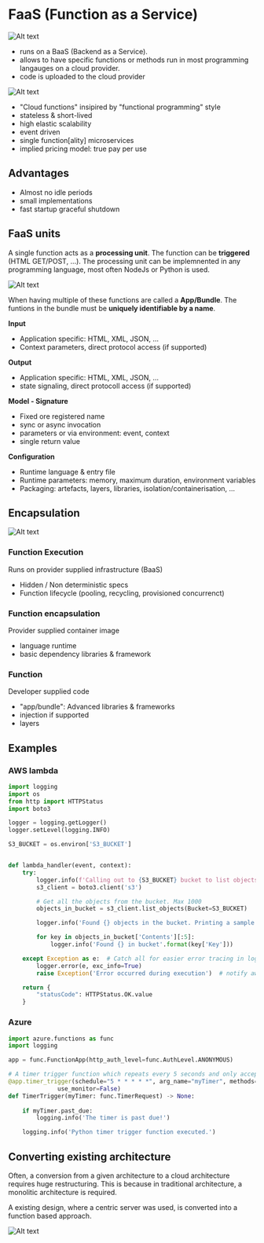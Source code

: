 # FaaS (Function as a Service)

![Alt text](media/image-4.png)

- runs on a BaaS (Backend as a Service).
- allows to have specific functions or methods run in most programming langauges on a cloud provider.
- code is uploaded to the cloud provider

![Alt text](<media/Bildschirmfoto 2024-01-07 um 14.52.50.png>)


- "Cloud functions" insipired by "functional programming" style
- stateless & short-lived
- high elastic scalability
- event driven
- single function[ality] microservices
- implied pricing model: true pay per use

## Advantages

- Almost no idle periods
- small implementations
- fast startup graceful shutdown

## FaaS units

A single function acts as a **processing unit**. The function can be **triggered** (HTML GET/POST, ...). The processing unit can be implemnented in any programming language, most often NodeJs or Python is used.

![Alt text](media/image-5.png)

When having multiple of these functions are called a **App/Bundle**. The funtions in the bundle must be **uniquely identifiable by a name**.

**Input**

- Application specific: HTML, XML, JSON, ...
- Context parameters, direct protocol access (if supported)

**Output**

- Application specific: HTML, XML, JSON, ...
- state signaling, direct protocoll access (if supported)

**Model - Signature**
 
- Fixed ore registered name
- sync or async invocation
- parameters or via environment: event, context
- single return value

**Configuration**

- Runtime language & entry file
- Runtime parameters: memory, maximum duration, environment variables
- Packaging: artefacts, layers, libraries, isolation/containerisation, ...

## Encapsulation

![Alt text](media/image-6.png)

### Function Execution

Runs on provider supplied infrastructure (BaaS)

- Hidden / Non deterministic specs
- Function lifecycle (pooling, recycling, provisioned concurrenct)

### Function encapsulation

Provider supplied container image

- language runtime
- basic dependency libraries & framework

### Function

Developer supplied code

- "app/bundle": Advanced libraries & frameworks
- injection if supported
- layers


## Examples

### AWS lambda

```python
import logging
import os
from http import HTTPStatus
import boto3

logger = logging.getLogger()
logger.setLevel(logging.INFO)

S3_BUCKET = os.environ['S3_BUCKET']


def lambda_handler(event, context):
    try:
        logger.info(f'Calling out to {S3_BUCKET} bucket to list objects')
        s3_client = boto3.client('s3')

        # Get all the objects from the bucket. Max 1000
        objects_in_bucket = s3_client.list_objects(Bucket=S3_BUCKET)

        logger.info('Found {} objects in the bucket. Printing a sample...'.format(len(objects_in_bucket['Contents'])))

        for key in objects_in_bucket['Contents'][:5]:
            logger.info('Found {} in bucket'.format(key['Key']))

    except Exception as e:  # Catch all for easier error tracing in logs
        logger.error(e, exc_info=True)
        raise Exception('Error occurred during execution')  # notify aws of failure

    return {
        "statusCode": HTTPStatus.OK.value
    }
```

### Azure 

```python
import azure.functions as func
import logging

app = func.FunctionApp(http_auth_level=func.AuthLevel.ANONYMOUS)

# A timer trigger function which repeats every 5 seconds and only accepts HTTP "GET" and "POST" requests.
@app.timer_trigger(schedule="5 * * * * *", arg_name="myTimer", methods=["GET", "POST"], run_on_startup=True,
              use_monitor=False) 
def TimerTrigger(myTimer: func.TimerRequest) -> None:
    
    if myTimer.past_due:
        logging.info('The timer is past due!')

    logging.info('Python timer trigger function executed.')
```

## Converting existing architecture

Often, a conversion from a given architecture to a cloud architecture requires huge restructuring. This is because in traditional architecture, a monolitic architecture is required.


A existing design, where a centric server was used, is converted into a function based approach.

![Alt text](media/image-7.png)